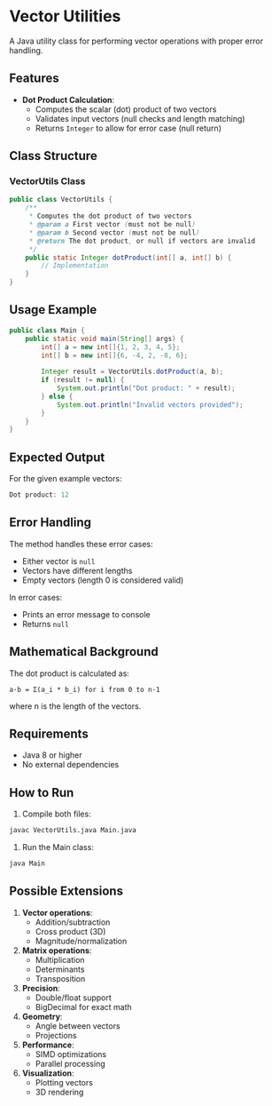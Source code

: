 # Vector Utilities

A Java utility class for performing vector operations with proper error handling.

## Features

- **Dot Product Calculation**:
  - Computes the scalar (dot) product of two vectors
  - Validates input vectors (null checks and length matching)
  - Returns `Integer` to allow for error case (null return)

## Class Structure

### VectorUtils Class

```java
public class VectorUtils {
    /**
     * Computes the dot product of two vectors
     * @param a First vector (must not be null)
     * @param b Second vector (must not be null)
     * @return The dot product, or null if vectors are invalid
     */
    public static Integer dotProduct(int[] a, int[] b) {
        // Implementation
    }
}
```


## Usage Example
```java
public class Main {
    public static void main(String[] args) {
        int[] a = new int[]{1, 2, 3, 4, 5};
        int[] b = new int[]{6, -4, 2, -8, 6};
        
        Integer result = VectorUtils.dotProduct(a, b);
        if (result != null) {
            System.out.println("Dot product: " + result);
        } else {
            System.out.println("Invalid vectors provided");
        }
    }
}
```

## Expected Output
For the given example vectors:
```java
Dot product: 12
```

## Error Handling
The method handles these error cases:
- Either vector is `null`
- Vectors have different lengths  
- Empty vectors (length 0 is considered valid)

In error cases:
- Prints an error message to console
- Returns `null`

## Mathematical Background
The dot product is calculated as:
```
a·b = Σ(a_i * b_i) for i from 0 to n-1
```
where n is the length of the vectors.

## Requirements
- Java 8 or higher
- No external dependencies

## How to Run
1. Compile both files:
```bash
javac VectorUtils.java Main.java
```
1. Run the Main class:
```bash
java Main
```

## Possible Extensions
1. **Vector operations**:
   - Addition/subtraction
   - Cross product (3D)
   - Magnitude/normalization
2. **Matrix operations**:
   - Multiplication
   - Determinants
   - Transposition
3. **Precision**:
   - Double/float support
   - BigDecimal for exact math
4. **Geometry**:
   - Angle between vectors
   - Projections
5. **Performance**:
   - SIMD optimizations
   - Parallel processing
6. **Visualization**:
   - Plotting vectors
   - 3D rendering
